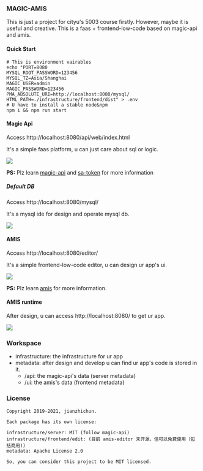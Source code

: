 ### MAGIC-AMIS

This is just a project for cityu's 5003 course firstly. However, maybe it is useful and creative.
This is a faas + frontend-low-code based on magic-api and amis. 

#### Quick Start

```shell
# This is environment vairables
echo "PORT=8080
MYSQL_ROOT_PASSWORD=123456
MYSQL_TZ=Asia/Shanghai
MAGIC_USER=admin
MAGIC_PASSWORD=123456
PMA_ABSOLUTE_URI=http://localhost:8080/mysql/
HTML_PATH=./infrastructure/frontend/dist" > .env
# U have to install a stable node&npm
npm i && npm run start
```

#### Magic Api

Access http://localhost:8080/api/web/index.html 

It's a simple faas platform, u can just care about sql or logic.

![](https://cdn.jsdelivr.net/gh/jianzhichun/cdn/img/Snipaste_2021-10-06_20-52-50.png)

**PS:** Plz learn [magic-api](https://www.ssssssss.org/magic-api/) and [sa-token](https://sa-token.dev33.cn/doc/index.html#/) for more information


##### Default DB

Access http://localhost:8080/mysql/

It's a mysql ide for design and operate mysql db.

![](https://cdn.jsdelivr.net/gh/jianzhichun/cdn/img/Snipaste_2021-10-06_20-59-19.png)


#### AMIS

Access http://localhost:8080/editor/

It's a simple frontend-low-code editor, u can design ur app's ui.

![](https://cdn.jsdelivr.net/gh/jianzhichun/cdn/img/Snipaste_2021-10-06_21-03-50.png)

**PS:** Plz learn [amis](https://baidu.github.io/amis/) for more information.

#### AMIS runtime

After design, u can access http://localhost:8080/ to get ur app.

![](https://cdn.jsdelivr.net/gh/jianzhichun/cdn/img/Snipaste_2021-10-06_21-05-33.png)


### Workspace

* infrastructure: the infrastructure for ur app
* metadata: after design and develop u can find ur app's code is stored in it.
  * /api: the magic-api's data (server metadata)
  * /ui: the amis's data (frontend metadata)

  
### License

```
Copyright 2019-2021, jianzhichun.

Each package has its own license:

infrastructure/server: MIT (follow magic-api)
infrastructure/frontend/edit: (目前 amis-editor 未开源，但可以免费使用（包括商用))
metadata: Apache License 2.0

So, you can consider this project to be MIT licensed.

```

